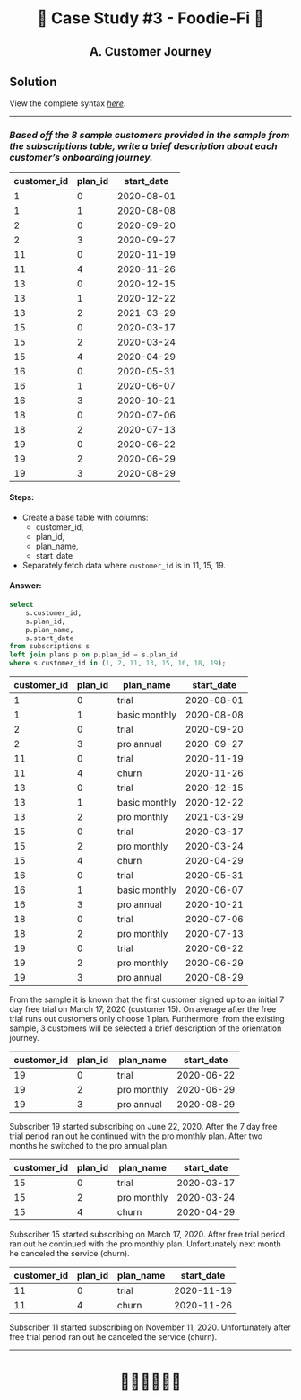 # <p align="center" style="margin-top: 0px;">🥑 Case Study #3 - Foodie-Fi 🥑
## <p align="center"> A. Customer Journey

## Solution

View the complete syntax [*here*](https://github.com/hydaai/8-Week-SQL-Challenge/tree/main/Case%20Study%20%233%20-%20Foodie-Fi/Scripts).

***

### *Based off the 8 sample customers provided in the sample from the subscriptions table, write a brief description about each customer’s onboarding journey.*

customer_id | plan_id | start_date
--| -- | -- 
1 | 0 | 2020-08-01
1 | 1 | 2020-08-08
2 | 0 | 2020-09-20
2 | 3 | 2020-09-27
11 | 0 | 2020-11-19
11 | 4 | 2020-11-26
13 | 0 | 2020-12-15
13 | 1 | 2020-12-22
13 | 2 | 2021-03-29
15 | 0 | 2020-03-17
15 | 2 | 2020-03-24
15 | 4 | 2020-04-29
16 | 0 | 2020-05-31
16 | 1 | 2020-06-07
16 | 3 | 2020-10-21
18 | 0 | 2020-07-06
18 | 2 | 2020-07-13
19 | 0 | 2020-06-22
19 | 2 | 2020-06-29
19 | 3 | 2020-08-29

#### Steps:
- Create a base table with columns:
	- customer_id,
	- plan_id,
	- plan_name,
	- start_date
- Separately fetch data where `customer_id` is in 11, 15, 19.

#### Answer:
````sql
select
	s.customer_id,
	s.plan_id,
	p.plan_name,
	s.start_date
from subscriptions s
left join plans p on p.plan_id = s.plan_id
where s.customer_id in (1, 2, 11, 13, 15, 16, 18, 19);
````

customer_id | plan_id | plan_name | start_date
--| -- | -- | --
1 | 0 | trial | 2020-08-01
1 | 1 | basic monthly | 2020-08-08
2 | 0 | trial | 2020-09-20
2 | 3 | pro annual | 2020-09-27
11 | 0 | trial | 2020-11-19
11 | 4 | churn | 2020-11-26
13 | 0 | trial | 2020-12-15
13 | 1 | basic monthly | 2020-12-22
13 | 2 | pro monthly | 2021-03-29
15 | 0 | trial | 2020-03-17
15 | 2 | pro monthly | 2020-03-24
15 | 4 | churn | 2020-04-29
16 | 0 | trial | 2020-05-31
16 | 1 | basic monthly | 2020-06-07
16 | 3 | pro annual | 2020-10-21
18 | 0 | trial | 2020-07-06
18 | 2 | pro monthly | 2020-07-13
19 | 0 | trial | 2020-06-22
19 | 2 | pro monthly | 2020-06-29
19 | 3 | pro annual | 2020-08-29

From the sample it is known that the first customer signed up to an initial 7 day free trial on March 17, 2020 (customer  15). 
  On average after the free trial runs out customers only choose 1 plan.
  Furthermore, from the existing sample, 3 customers will be selected a brief description of the orientation journey.

customer_id | plan_id | plan_name | start_date
--| -- | -- | --
19 | 0 | trial | 2020-06-22
19 | 2 | pro monthly | 2020-06-29
19 | 3 | pro annual | 2020-08-29

Subscriber 19 started subscribing on June 22, 2020. 
  After the 7 day free trial period ran out he continued with the pro monthly plan. 
  After two months he switched to the pro annual plan.

customer_id | plan_id | plan_name | start_date
--| -- | -- | --
15 | 0 | trial | 2020-03-17
15 | 2 | pro monthly | 2020-03-24
15 | 4 | churn | 2020-04-29

Subscriber 15 started subscribing on March 17, 2020. 
  After free trial period ran out he continued with the pro monthly plan. 
  Unfortunately next month he canceled the service (churn).

customer_id | plan_id | plan_name | start_date
--| -- | -- | --
11 | 0 | trial | 2020-11-19
11 | 4 | churn | 2020-11-26

Subscriber 11 started subscribing on November 11, 2020. 
  Unfortunately after free trial period ran out he canceled the service (churn).

***

# <p align="center" style="margin-top: 0px;">👩‍💻👩‍💻👩‍💻

